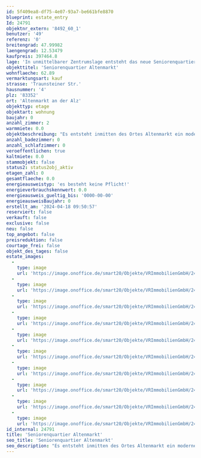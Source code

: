 ```yaml
---
id: 5f409ea8-df75-4e07-93a7-be661bfe8870
blueprint: estate_entry
Id: 24791
objektnr_extern: '8492_60_1'
benutzer: '49'
referenz: '0'
breitengrad: 47.99982
laengengrad: 12.53479
kaufpreis: 397464.8
lage: 'In unmittelbarer Zentrumslage entsteht das neue Seniorenquartier in bevorzugter Lage. In unmittelbarer, fußläufiger Umgebung um das Grundstück befinden sich alle Einrichtungen des täglichen Lebens (Einkaufsmöglichkeiten, Cafés, Ärzte, Apotheken, Kirche, Gemeindeverwaltung, Naherholungsmöglichkeiten, etc.), was eine aktive Teilnahme am Gemeindegeschehen auch im hohen Alter und bei körperlichen Einschränkungen weiterhin ermöglicht. Ein ausschlaggebender Punkt des Konzeptes des Seniorenquartiers ist es, dass sich die Anlage und die sie bewohnenden Menschen in die Gemeinde einfügen und als integraler Teil dieser verstanden werden. Eine Ghettoisierung der „Pflegeeinrichtung“ innerhalb der Ortschaft soll verhindert werden. Auch dies wird durch die gute, zentrale Lage ermöglicht und vereinfacht.'
objekttitel: 'Seniorenquartier Altenmarkt'
wohnflaeche: 62.89
vermarktungsart: kauf
strasse: 'Traunsteiner Str.'
hausnummer: '4'
plz: '83352'
ort: 'Altenmarkt an der Alz'
objekttyp: etage
objektart: wohnung
baujahr: 0
anzahl_zimmer: 2
warmmiete: 0.0
objektbeschreibung: "Es entsteht inmitten des Ortes Altenmarkt ein moderner Neubau mit  schöner Grünanlage :\r\n\r\n- 20 x EZ (ca. 21 m²) davon 4 x rollstuhlgerecht ausgestattet\r\n- 2 x DZ (ca. 26 m²) rollstuhlgerecht ausgestattet\r\n- 38 x 1,5- Zi. Appartements (zwischen 43 m² und 59 m²)\r\n- 4 x 2 Zi- Appartements (zwischen 62 m² und 93 m²)\r\n- 2 Gewerbeeinheiten (Tagespflegeeinrichtung und Tagescafé )\r\n\r\nAn einem Ort werden die verschiedensten Betreuungsformen miteinander vereint: Ambulant betreute Wohnungen, Tagespflege sowie ambulant betreute Wohngruppen.\r\n\r\nDie Tagespflege ist auf 20 Gäste ausgelegt und besitzt eine Gesamtfläche von 245 m². Hierzu gehört ein großer Aufenthaltsbereich mit Tagesküche, Ruheräume, ein Pflegebad, Personal- und Büroräume, sowie WC- und Lagerflächen."
anzahl_badezimmer: 0
anzahl_schlafzimmer: 0
veroeffentlichen: true
kaltmiete: 0.0
stammobjekt: false
status2: status2obj_aktiv
etagen_zahl: 0
gesamtflaeche: 0.0
energieausweistyp: 'es besteht keine Pflicht!'
energieverbrauchskennwert: 0.0
energieausweis_gueltig_bis: '0000-00-00'
energieausweisBaujahr: 0
erstellt_am: '2024-04-18 09:50:57'
reserviert: false
verkauft: false
exclusive: false
neu: false
top_angebot: false
preisreduktion: false
courtage_frei: false
objekt_des_tages: false
estate_images:
  -
    type: image
    url: 'https://image.onoffice.de/smart20/Objekte/VRImmobilienGmbH/24791/_543609.jpg'
  -
    type: image
    url: 'https://image.onoffice.de/smart20/Objekte/VRImmobilienGmbH/24791/_543611.jpg'
  -
    type: image
    url: 'https://image.onoffice.de/smart20/Objekte/VRImmobilienGmbH/24791/_543613.jpg'
  -
    type: image
    url: 'https://image.onoffice.de/smart20/Objekte/VRImmobilienGmbH/24791/_543615.jpg'
  -
    type: image
    url: 'https://image.onoffice.de/smart20/Objekte/VRImmobilienGmbH/24791/_543617.jpg'
  -
    type: image
    url: 'https://image.onoffice.de/smart20/Objekte/VRImmobilienGmbH/24791/_543619.jpg'
  -
    type: image
    url: 'https://image.onoffice.de/smart20/Objekte/VRImmobilienGmbH/24791/_543621.jpg'
  -
    type: image
    url: 'https://image.onoffice.de/smart20/Objekte/VRImmobilienGmbH/24791/_543623.jpg'
  -
    type: image
    url: 'https://image.onoffice.de/smart20/Objekte/VRImmobilienGmbH/24791/_543625.jpg'
  -
    type: image
    url: 'https://image.onoffice.de/smart20/Objekte/VRImmobilienGmbH/24791/_543627.jpg'
id_internal: 24791
title: 'Seniorenquartier Altenmarkt'
seo_title: 'Seniorenquartier Altenmarkt'
seo_description: "Es entsteht inmitten des Ortes Altenmarkt ein moderner Neubau mit  schöner Grünanlage :\r\n\r\n- 20 x EZ (ca. 21 m²) davon 4 x rollstuhlgerecht ausgestattet\r\n- 2"
---
```

